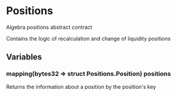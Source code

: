 

# Positions


Algebra positions abstract contract

Contains the logic of recalculation and change of liquidity positions




## Variables
### mapping(bytes32 &#x3D;&gt; struct Positions.Position) positions 

Returns the information about a position by the position&#x27;s key





